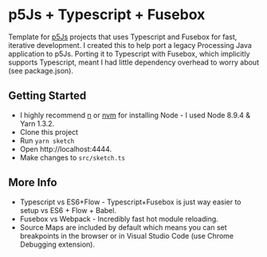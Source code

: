 # p5Js + Typescript + Fusebox
Template for [p5Js](https://p5js.org/) projects that uses Typescript and Fusebox for fast, iterative development.  I created this to help port a legacy Processing Java application to p5Js.  Porting it to Typescript with Fusebox, which implicitly supports Typescript, meant I had little dependency overhead to worry about (see package.json).

## Getting Started
* I highly recommend [n](https://github.com/tj/n) or [nvm](https://github.com/creationix/nvm) for installing Node - I used Node 8.9.4 & Yarn 1.3.2.
* Clone this project
* Run `yarn sketch`
* Open http://localhost:4444.
* Make changes to `src/sketch.ts`

## More Info
* Typescript vs ES6+Flow - Typescript+Fusebox is just way easier to setup vs ES6 + Flow + Babel.
* Fusebox vs Webpack - Incredibly fast hot module reloading.
* Source Maps are included by default which means you can set breakpoints in the browser or in Visual Studio Code (use Chrome Debugging extension).
